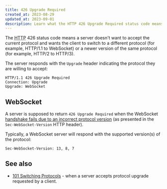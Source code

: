 ```yaml
---
title: 426 Upgrade Required
created_at: 2023-08-29
updated_at: 2023-09-01
description: Learn what the HTTP 426 Upgrade Required status code means and how it relates to WebSocket connections.
---
```


The <abbr title="Hypertext Transfer Protocol">HTTP</abbr> 426 status code means a server doesn't want to accept the current protocol and wants the client to switch to a different protocol (for example, HTTP/1.1 to WebSocket) or a newer version of the same protocol (for example, HTTP/2 to HTTP/3).

The server responds with the `Upgrade` header indicating the protocol they are willing to accept:

    HTTP/1.1 426 Upgrade Required
    Connection: Upgrade
    Upgrade: WebSocket

## WebSocket

A server is supposed to return `426 Upgrade Required` when the WebSocket <a href="https://datatracker.ietf.org/doc/html/rfc6455#section-4.2.2" target="_blank" rel="noopener">handshake fails due to an incorrect protocol version</a>
 (as presented in the `Sec-WebSocket-Version` HTTP header).

Typically, a WebSocket server will respond with the supported version(s) of the protocol:

    Sec-WebSocket-Version: 13, 8, 7

## See also

* [101 Switching Protocols](101-switching-protocols.html) - when a server accepts protocol upgrade requested by a client.

